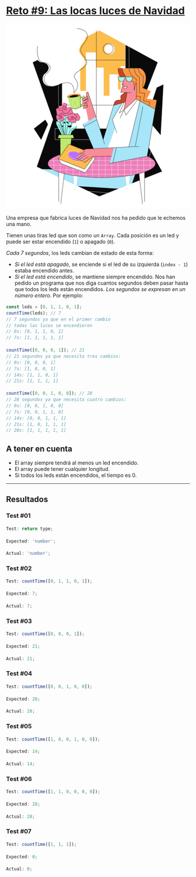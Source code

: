 # [Reto #9: Las locas luces de Navidad](https://adventjs.dev/es/challenges/2022/9)

![Reto_09](../Assets/Retos_SVG/9.svg)

Una empresa que fabrica luces de Navidad nos ha pedido que le echemos una mano.

Tienen unas tiras led que son como un `Array`. Cada posición es un led y puede ser estar encendido (`1`) o apagado (`0`).

_Cada 7 segundos_, los leds cambian de estado de esta forma:

- _Si el led está apagado_, se enciende si el led de su izquierda (`index - 1`) estaba encendido antes.
- _Si el led está encendido_, se mantiene siempre encendido.
  Nos han pedido un programa que nos diga cuantos segundos deben pasar hasta que todos los leds están encendidos. _Los segundos se expresan en un número entero_. Por ejemplo:

```js
const leds = [0, 1, 1, 0, 1];
countTime(leds); // 7
// 7 segundos ya que en el primer cambio
// todas las luces se encendieron
// 0s: [0, 1, 1, 0, 1]
// 7s: [1, 1, 1, 1, 1]

countTime([0, 0, 0, 1]); // 21
// 21 segundos ya que necesita tres cambios:
// 0s: [0, 0, 0, 1]
// 7s: [1, 0, 0, 1]
// 14s: [1, 1, 0, 1]
// 21s: [1, 1, 1, 1]

countTime([0, 0, 1, 0, 0]); // 28
// 28 segundos ya que necesita cuatro cambios:
// 0s: [0, 0, 1, 0, 0]
// 7s: [0, 0, 1, 1, 0]
// 14s: [0, 0, 1, 1, 1]
// 21s: [1, 0, 1, 1, 1]
// 28s: [1, 1, 1, 1, 1]
```

## A tener en cuenta

- El array siempre tendrá al menos un led encendido.
- El array puede tener cualquier longitud.
- Si todos los leds están encendidos, el tiempo es 0.

---

## Resultados

### Test #01

```js
Test: return type;

Expected: 'number';

Actual: 'number';
```

### Test #02

```js
Test: countTime([0, 1, 1, 0, 1]);

Expected: 7;

Actual: 7;
```

### Test #03

```js
Test: countTime([0, 0, 0, 1]);

Expected: 21;

Actual: 21;
```

### Test #04

```js
Test: countTime([0, 0, 1, 0, 0]);

Expected: 28;

Actual: 28;
```

### Test #05

```js
Test: countTime([1, 0, 0, 1, 0, 0]);

Expected: 14;

Actual: 14;
```

### Test #06

```js
Test: countTime([1, 1, 0, 0, 0, 0]);

Expected: 28;

Actual: 28;
```

### Test #07

```js
Test: countTime([1, 1, 1]);

Expected: 0;

Actual: 0;
```
